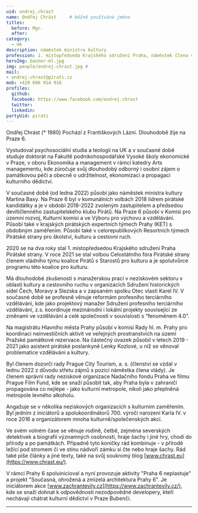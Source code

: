```yaml
---
uid: ondrej.chrast
name: Ondřej Chrást  	# běžně používáné jméno
titles:
  before: Mgr.
  after:
category:
  - mk
description: náměstek ministra kultury
profession: 1. místopředseda Krajského sdružení Praha, náměstek člena vlády - ministra kultury. Projektový manažer v oblasti kultury a vzdělávání.
heroImg: banner-ml.jpg
img: people/ondrej-chrast.jpg # 
mail:
- ondrej.chrast@pirati.cz
mob: +420 606 914 916
profiles:
  github:
  facebook: https://www.facebook.com/ondrej.chrast
  twitter:
  linkedin:
partyUid: pirati
---
```


Ondřej Chrást (* 1980) Pochází z Františkových Lázní. Dlouhodobě žije na Praze 6.

Vystudoval psychosociální studia a teologii na UK a v současné době studuje doktorát na Fakultě podnikohospodářské Vysoké školy ekonomické v Praze, v oboru Ekonomika a management v rámci katedry Arts managementu, kde zúročuje svůj dlouhodobý odborný i osobní zájem o památkovou péči a obecně o udržitelnost, ekonomizaci a propagaci kulturního dědictví.

V současné době (od ledna 2022) působí jako náměstek ministra kultury Martina Baxy. Na Praze 6 byl v komunálních volbách 2018 lídrem pirátské kandidátky a je v období 2018-2022 zvoleným zastupitelem a předsedou devítičlenného zastupitelského klubu Pirátů. Na Praze 6 působí v Komisi pro územní rozvoj, Kulturní komisi a ve Výboru pro výchovu a vzdělávání. Působí také v krajských pirátských expertních týmech Prahy (KET) s obdobným zaměřením. Působí také v celorepublikových Resortních týmech Pirátské strany pro školství, kulturu a cestovní ruch.

2020 se na dva roky stal 1. místopředsedou Krajského sdružení Praha Pirátské strany.
V roce 2021 se stal volbou Celostátního fóra Pirátské strany členem vládního týmu koalice Pirátů s Starostů pro kulturu a je spolutvůrce programu této koalice pro kulturu.

Má dlouhodobé zkušenosti s manažerskou prací v neziskovém sektoru v oblasti kultury a cestovního ruchu v organizacích Sdružení historických sídel Čech, Moravy a Slezska a v zapsaném spolku Otec vlasti Karel IV. V současné době se profesně věnuje reformám profesního terciárního vzdělávání, kde jako projektový manažer Sdružení profesního terciárního vzdělávání, z.s. koordinuje mezinárodní i lokální projekty související ze změnami ve vzdělávání a celé společnosti v souvislosti s “fenoménem 4.0”.

Na magistrátu Hlavního města Prahy působí v komisi Rady hl. m. Prahy pro koordinaci neinvestičních aktivit ve veřejných prostranstvích na území Pražské památkové rezervace. Na částečný úvazek působil v letech 2019 - 2021 jako asistent pirátské poslankyně Lenky Kozlové, u níž se věnoval problematice vzdělávání a kultury.

Byl členem dozorčí rady Prague City Tourism, a. s. (členství se vzdal v lednu 2022 z důvodu střetu zájmů s pozicí náměstka člena vlády). Je členem správní rady neziskové organizace Nadačního fondu Praha ve filmu Prague Film Fund, kde se snaží působit tak, aby Praha byla v zahraničí propagována co nejlépe - jako kulturní metropole, nikoli jako přeplněná metropole levného alkoholu.

Angažuje se v několika neziskových organizacích s kulturním zaměřením. Byl jedním z iniciátorů a spolukoordinátorů 700. výročí narození Karla IV. v roce 2016 a organizátorem mnoha kulturně/společenských akcí.

Ve svém volném čase se věnuje rodině, četbě, zejména severských detektivek a biografií významných osobností, hraje šachy i jiné hry, chodí do přírody a po památkách. Případně tyto koníčky rád kombinuje - v přírodě ležící pod stromem či ve stínu nádvoří zámku si čte nebo hraje šachy. Rád také píše články a jiné texty, také na svůj soukromý blog [www.chrast.eu](https://www.chrast.eu/).

V rámci Prahy 6 spoluinicioval a nyní provozuje aktivity "Praha 6 neplastuje" a projekt "Současná, ohrožená a zmizelá architektura Prahy 6". Je iniciátorem akce [www.zachrantevily.cz](https://www.zachrantevily.cz/), kde se snaží dohnat k odpovědnosti nezodpovědné developery, kteří nechávají chátrat kulturní dědictví v Praze Bubenči.

---
